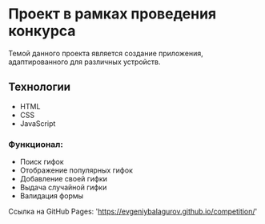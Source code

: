 # Проект в рамках проведения конкурса

Темой данного проекта является создание приложения, адаптированного для различных устройств.

## Технологии

- HTML
- CSS
- JavaScript

### Функционал:
- Поиск гифок
- Отображение популярных гифок
- Добавление своей гифки
- Выдача случайной гифки
- Валидация формы

Ссылка на GitHub Pages: 'https://evgeniybalagurov.github.io/competition/'